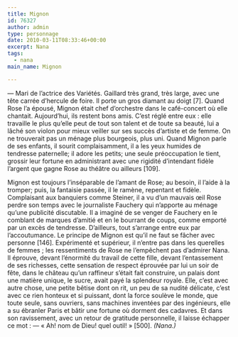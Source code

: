 ```yaml
---
title: Mignon
id: 76327
author: admin
type: personnage
date: 2010-03-11T08:33:46+00:00
excerpt: Nana
tags:
  - nana
main_name: Mignon

---
```

— Mari de l’actrice des Variétés. Gaillard très grand, très large, avec une tête carrée d’hercule de foire. Il porte un gros diamant au doigt [7]. Quand Rose l’a épousé, Mignon était chef d’orchestre dans le café-concert où elle chantait. Aujourd’hui, ils restent bons amis. C’est réglé entre eux : elle travaille le plus qu’elle peut de tout son talent et de toute sa beauté, lui a lâché son violon pour mieux veiller sur ses succès d’artiste et de femme. On ne trouverait pas un ménage plus bourgeois, plus uni. Quand Mignon parle de ses enfants, il sourit complaisamment, il a les yeux humides de tendresse paternelle; il adore les petits; une seule préoccupation le tient, grossir leur fortune en administrant avec une rigidité d’intendant fidèle l’argent que gagne Rose au théâtre ou ailleurs [109].

Mignon est toujours l’inséparable de l’amant de Rose; au besoin, il l’aide à la tromper; puis, la fantaisie passée, il le ramène, repentant et fidèle. Complaisant aux banquiers comme Steiner, il a vu d’un mauvais œil Rose perdre son temps avec le journaliste Fauchery qui n’apporte au ménage qu’une publicité discutable. Il a imaginé de se venger de Fauchery en le comblant de marques d’amitié et en le bourrant de coups, comme emporté par un excès de tendresse. D’ailleurs, tout s’arrange entre eux par l’accoutumance. Le principe de Mignon est qu’il ne faut se fâcher avec personne [146]. Expérimenté et supérieur, il n’entre pas dans les querelles de femmes ; les ressentiments de Rose ne l’empêchent pas d’admirer Nana. Il éprouve, devant l’énormité du travail de cette fille, devant l’entassement de ses richesses, cette sensation de respect éprouvée par lui un soir de fête, dans le château qu’un raffineur s’était fait construire, un palais dont une matière unique, le sucre, avait payé la splendeur royale. Elle, c’est avec autre chose, une petite bêtise dont on rit, un peu de sa nudité délicate, c’est avec ce rien honteux et si puissant, dont la force soulève le monde, que toute seule, sans ouvriers, sans machines inventées par des ingénieurs, elle a su ébranler Paris et bâtir une fortune où dorment des cadavres. Et dans son ravissement, avec un retour de gratitude personnelle, il laisse échapper ce mot : — « Ah! nom de Dieu! quel outil! » [500]. _(Nana.)_
